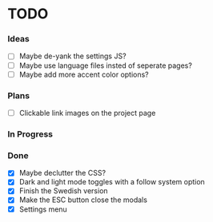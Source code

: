 
# TODO

### Ideas

- [ ] Maybe de-yank the settings JS?
- [ ] Maybe use language files insted of seperate pages?
- [ ] Maybe add more accent color options?

### Plans

- [ ] Clickable link images on the project page

### In Progress


### Done
- [x] Maybe declutter the CSS?
- [x] Dark and light mode toggles with a follow system option
- [x] Finish the Swedish version
- [x] Make the ESC button close the modals
- [x] Settings menu